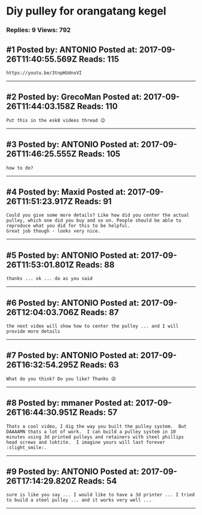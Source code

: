 # Diy pulley for orangatang kegel

### Replies: 9 Views: 792

## \#1 Posted by: ANTONIO Posted at: 2017-09-26T11:40:55.569Z Reads: 115

```
https://youtu.be/3tnpHUdnxVI
```

---
## \#2 Posted by: GrecoMan Posted at: 2017-09-26T11:44:03.158Z Reads: 110

```
Put this in the esk8 videos thread 😉
```

---
## \#3 Posted by: ANTONIO Posted at: 2017-09-26T11:46:25.555Z Reads: 105

```
how to do?
```

---
## \#4 Posted by: Maxid Posted at: 2017-09-26T11:51:23.917Z Reads: 91

```
Could you give some more details? Like how did you center the actual pulley, which one did you buy and so on. People should be able to reproduce what you did for this to be helpful.
Great job though - looks very nice.
```

---
## \#5 Posted by: ANTONIO Posted at: 2017-09-26T11:53:01.801Z Reads: 88

```
thanks ... ok ... do as you said
```

---
## \#6 Posted by: ANTONIO Posted at: 2017-09-26T12:04:03.706Z Reads: 87

```
the next video will show how to center the pulley ... and I will provide more details
```

---
## \#7 Posted by: ANTONIO Posted at: 2017-09-26T16:32:54.295Z Reads: 63

```
What do you think? Do you like? Thanks 😜
```

---
## \#8 Posted by: mmaner Posted at: 2017-09-26T16:44:30.951Z Reads: 57

```
Thats a cool video, I dig the way you built the pulley system.  But DAAAAMN thats a lot of work.  I can build a pulley system in 10 minutes using 3d printed pulleys and retainers with steel phillips head screws and loktite.  I imagine yours will last forever :slight_smile:.
```

---
## \#9 Posted by: ANTONIO Posted at: 2017-09-26T17:14:29.820Z Reads: 54

```
sure is like you say ... I would like to have a 3d printer ... I tried to build a steel pulley ... and it works very well ...
```

---
